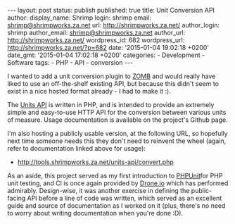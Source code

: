 --- layout: post status: publish published: true title: Unit Conversion
API author: display\_name: Shrimp login: shrimp email:
shrimp@shrimpworks.za.net url: http://shrimpworks.za.net/ author\_login:
shrimp author\_email: shrimp@shrimpworks.za.net author\_url:
http://shrimpworks.za.net/ wordpress\_id: 682 wordpress\_url:
http://shrimpworks.za.net/?p=682 date: '2015-01-04 19:02:18 +0200'
date\_gmt: '2015-01-04 17:02:18 +0200' categories: - Development -
Software tags: - PHP - API - conversion ---

I wanted to add a unit conversion plugin to
[ZOMB](https://github.com/shrimpza/zomb) and would really have liked to
use an off-the-shelf existing API, but because this didn't seem to exist
in a nice hosted format already - I had to make it :).

The [Units API](https://shrimpza.github.io/units-api) is written in PHP,
and is intended to provide an extremely simple and easy-to-use HTTP API
for the conversion between various units of measure. Usage documentation
is available on the project's Github page.

I'm also hosting a publicly usable version, at the following URL, so
hopefully next time someone needs this they don't need to reinvent the
wheel (again, refer to documentation linked above for usage):

- <http://tools.shrimpworks.za.net/units-api/convert.php>

As an aside, this project served as my first introduction to
[PHPUnit](http://phpunit.de/)for PHP unit testing, and CI is once again
provided by [Drone.io](https://drone.io/github.com/shrimpza/units-api)
which has performed admirably. Design-wise, it was another exercise in
defining the public-facing API before a line of code was written, which
served as an excellent guide and source of documentation as I worked on
it (plus, there's no need to worry about writing documentation when
you're done :D).
